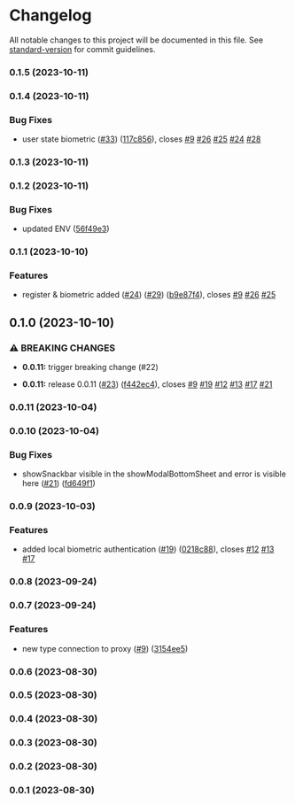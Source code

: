 # Changelog

All notable changes to this project will be documented in this file. See [standard-version](https://github.com/conventional-changelog/standard-version) for commit guidelines.

### 0.1.5 (2023-10-11)

### 0.1.4 (2023-10-11)


### Bug Fixes

* user state biometric ([#33](https://github.com/hawks-atlanta/frontend-flutter/issues/33)) ([117c856](https://github.com/hawks-atlanta/frontend-flutter/commit/117c85601493f922df02ef1efbddab9abbe203e7)), closes [#9](https://github.com/hawks-atlanta/frontend-flutter/issues/9) [#26](https://github.com/hawks-atlanta/frontend-flutter/issues/26) [#25](https://github.com/hawks-atlanta/frontend-flutter/issues/25) [#24](https://github.com/hawks-atlanta/frontend-flutter/issues/24) [#28](https://github.com/hawks-atlanta/frontend-flutter/issues/28)

### 0.1.3 (2023-10-11)

### 0.1.2 (2023-10-11)


### Bug Fixes

* updated ENV ([56f49e3](https://github.com/hawks-atlanta/frontend-flutter/commit/56f49e333f9ae3ad607f53719506e2961bc484ea))

### 0.1.1 (2023-10-10)


### Features

* register & biometric added ([#24](https://github.com/hawks-atlanta/frontend-flutter/issues/24)) ([#29](https://github.com/hawks-atlanta/frontend-flutter/issues/29)) ([b9e87f4](https://github.com/hawks-atlanta/frontend-flutter/commit/b9e87f457b4b627d627109925addb39bcc7f502b)), closes [#9](https://github.com/hawks-atlanta/frontend-flutter/issues/9) [#26](https://github.com/hawks-atlanta/frontend-flutter/issues/26) [#25](https://github.com/hawks-atlanta/frontend-flutter/issues/25)

## 0.1.0 (2023-10-10)


### ⚠ BREAKING CHANGES

* **0.0.11:** trigger breaking change (#22)

* **0.0.11:** release 0.0.11 ([#23](https://github.com/hawks-atlanta/frontend-flutter/issues/23)) ([f442ec4](https://github.com/hawks-atlanta/frontend-flutter/commit/f442ec45e8212240210b32bb2275b9f7e79ce94e)), closes [#9](https://github.com/hawks-atlanta/frontend-flutter/issues/9) [#19](https://github.com/hawks-atlanta/frontend-flutter/issues/19) [#12](https://github.com/hawks-atlanta/frontend-flutter/issues/12) [#13](https://github.com/hawks-atlanta/frontend-flutter/issues/13) [#17](https://github.com/hawks-atlanta/frontend-flutter/issues/17) [#21](https://github.com/hawks-atlanta/frontend-flutter/issues/21)

### 0.0.11 (2023-10-04)

### 0.0.10 (2023-10-04)


### Bug Fixes

* showSnackbar visible in the showModalBottomSheet and error is visible here ([#21](https://github.com/hawks-atlanta/frontend-flutter/issues/21)) ([fd649f1](https://github.com/hawks-atlanta/frontend-flutter/commit/fd649f14a5eb7ab5751daee81c79c61bc1ce9ff2))

### 0.0.9 (2023-10-03)


### Features

* added local biometric authentication ([#19](https://github.com/hawks-atlanta/frontend-flutter/issues/19)) ([0218c88](https://github.com/hawks-atlanta/frontend-flutter/commit/0218c88bb68a92507015a640a08a6eb7df9f81c1)), closes [#12](https://github.com/hawks-atlanta/frontend-flutter/issues/12) [#13](https://github.com/hawks-atlanta/frontend-flutter/issues/13) [#17](https://github.com/hawks-atlanta/frontend-flutter/issues/17)

### 0.0.8 (2023-09-24)

### 0.0.7 (2023-09-24)


### Features

* new type connection to proxy ([#9](https://github.com/hawks-atlanta/frontend-flutter/issues/9)) ([3154ee5](https://github.com/hawks-atlanta/frontend-flutter/commit/3154ee52d6f5d46c0086a0ba24749b86d5712954))

### 0.0.6 (2023-08-30)

### 0.0.5 (2023-08-30)

### 0.0.4 (2023-08-30)

### 0.0.3 (2023-08-30)

### 0.0.2 (2023-08-30)

### 0.0.1 (2023-08-30)
